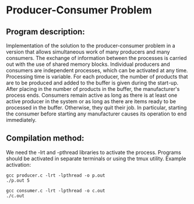 # Producer-Consumer Problem
## Program description:
Implementation of the solution to the producer-consumer problem in a version that allows simultaneous work of many producers and many consumers. The exchange of information between the processes is carried out with the use of shared memory blocks. Individual producers and consumers are independent processes,
which can be activated at any time. Processing time is variable. For each producer, the number of products that are to be produced and added to the buffer is given during the start-up. After placing in
the number of products in the buffer, the manufacturer's process ends. Consumers remain active as long as there is at least one active producer in the system or as long as there are items ready to be processed in the buffer. Otherwise, they quit their job. In particular, starting the consumer before starting any
manufacturer causes its operation to end immediately.
## Compilation method:
We need the -lrt and -pthread libraries to activate the process. Programs should be activated in separate terminals or using the tmux utility. Example activation:
```
gcc producer.c -lrt -lpthread -o p.out
./p.out 5
```
```
gcc consumer.c -lrt -lpthread -o c.out
./c.out
```
